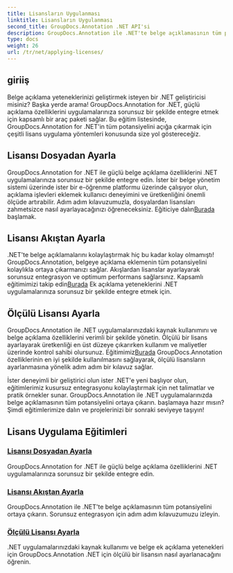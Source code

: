 ```yaml
---
title: Lisansların Uygulanması
linktitle: Lisansların Uygulanması
second_title: GroupDocs.Annotation .NET API'si
description: GroupDocs.Annotation ile .NET'te belge açıklamasının tüm potansiyelini ortaya çıkarın. Sorunsuz entegrasyon için adım adım eğitimlerimizi izleyin.
type: docs
weight: 26
url: /tr/net/applying-licenses/
---
```

## giriiş

Belge açıklama yeteneklerinizi geliştirmek isteyen bir .NET geliştiricisi misiniz? Başka yerde arama! GroupDocs.Annotation for .NET, güçlü açıklama özelliklerini uygulamalarınıza sorunsuz bir şekilde entegre etmek için kapsamlı bir araç paketi sağlar. Bu eğitim listesinde, GroupDocs.Annotation for .NET'in tüm potansiyelini açığa çıkarmak için çeşitli lisans uygulama yöntemleri konusunda size yol göstereceğiz.

## Lisansı Dosyadan Ayarla
GroupDocs.Annotation for .NET ile güçlü belge açıklama özelliklerini .NET uygulamalarınıza sorunsuz bir şekilde entegre edin. İster bir belge yönetim sistemi üzerinde ister bir e-öğrenme platformu üzerinde çalışıyor olun, açıklama işlevleri eklemek kullanıcı deneyimini ve üretkenliğini önemli ölçüde artırabilir. Adım adım kılavuzumuzla, dosyalardan lisansları zahmetsizce nasıl ayarlayacağınızı öğreneceksiniz. Eğiticiye dalın[Burada](./set-license-from-file/) başlamak.

## Lisansı Akıştan Ayarla
 .NET'te belge açıklamalarını kolaylaştırmak hiç bu kadar kolay olmamıştı! GroupDocs.Annotation, belgeye açıklama eklemenin tüm potansiyelini kolaylıkla ortaya çıkarmanızı sağlar. Akışlardan lisanslar ayarlayarak sorunsuz entegrasyon ve optimum performans sağlarsınız. Kapsamlı eğitimimizi takip edin[Burada](./set-license-from-stream/) Ek açıklama yeteneklerini .NET uygulamalarınıza sorunsuz bir şekilde entegre etmek için.

## Ölçülü Lisansı Ayarla
GroupDocs.Annotation ile .NET uygulamalarınızdaki kaynak kullanımını ve belge açıklama özelliklerini verimli bir şekilde yönetin. Ölçülü bir lisans ayarlayarak üretkenliği en üst düzeye çıkarırken kullanım ve maliyetler üzerinde kontrol sahibi olursunuz. Eğitimimiz[Burada](./set-metered-license/) GroupDocs.Annotation özelliklerinin en iyi şekilde kullanılmasını sağlayarak, ölçülü lisansların ayarlanmasına yönelik adım adım bir kılavuz sağlar.

İster deneyimli bir geliştirici olun ister .NET'e yeni başlıyor olun, eğitimlerimiz kusursuz entegrasyonu kolaylaştırmak için net talimatlar ve pratik örnekler sunar. GroupDocs.Annotation ile .NET uygulamalarınızda belge açıklamasının tüm potansiyelini ortaya çıkarın. başlamaya hazır mısın? Şimdi eğitimlerimize dalın ve projelerinizi bir sonraki seviyeye taşıyın!

## Lisans Uygulama Eğitimleri
### [Lisansı Dosyadan Ayarla](./set-license-from-file/)
GroupDocs.Annotation for .NET ile güçlü belge açıklama özelliklerini .NET uygulamalarınıza sorunsuz bir şekilde entegre edin.
### [Lisansı Akıştan Ayarla](./set-license-from-stream/)
GroupDocs.Annotation ile .NET'te belge açıklamasının tüm potansiyelini ortaya çıkarın. Sorunsuz entegrasyon için adım adım kılavuzumuzu izleyin.
### [Ölçülü Lisansı Ayarla](./set-metered-license/)
.NET uygulamalarınızdaki kaynak kullanımı ve belge ek açıklama yetenekleri için GroupDocs.Annotation .NET için ölçülü bir lisansın nasıl ayarlanacağını öğrenin.